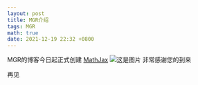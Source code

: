 ```yaml
---
layout: post
title: MGR介绍
tags: MGR
math: true
date: 2021-12-19 22:32 +0800
---
```

MGR的博客今日起正式创建 [MathJax](https://img.atwikiimg.com/www65.atwiki.jp/cookie_kaisetu/attach/348/284/MGR.png)
<img url="https://img.atwikiimg.com/www65.atwiki.jp/cookie_kaisetu/attach/348/284/MGR.png" alt="这是图片"/>
非常感谢您的到来

再见


